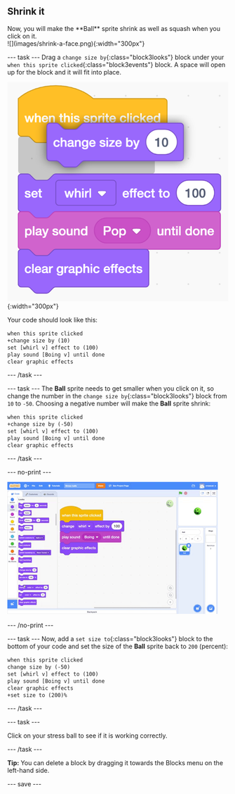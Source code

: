 ## Shrink it

<div style="display: flex; flex-wrap: wrap">
<div style="flex-basis: 200px; flex-grow: 1; margin-right: 15px;">
Now, you will make the **Ball** sprite shrink as well as squash when you click on it.
</div>
<div>
![](images/shrink-a-face.png){:width="300px"}
</div>
</div>

--- task ---
Drag a `change size by`{:class="block3looks"} block under your `when this sprite clicked`{:class="block3events"} block. A space will open up for the block and it will fit into place. 

![screenshot](images/balls-change-size-snap.png){:width="300px"}

Your code should look like this:

```blocks3
when this sprite clicked
+change size by (10)
set [whirl v] effect to (100)
play sound [Boing v] until done
clear graphic effects
```
--- /task ---

--- task ---
The **Ball** sprite needs to get smaller when you click on it, so change the number in the `change size by`{:class="block3looks"} block from `10` to `-50`. Choosing a negative number will make the **Ball** sprite shrink:

```blocks3
when this sprite clicked
+change size by (-50)
set [whirl v] effect to (100)
play sound [Boing v] until done
clear graphic effects
```
--- /task ---

--- no-print ---

![screenshot](images/balls-step5.gif) 

--- /no-print ---

--- task ---
Now, add a `set size to`{:class="block3looks"} block to the bottom of your code and set the size of the **Ball** sprite back to `200` (percent): 

```blocks3
when this sprite clicked
change size by (-50)
set [whirl v] effect to (100)
play sound [Boing v] until done
clear graphic effects
+set size to (200)%
```

--- /task ---

--- task ---

Click on your stress ball to see if it is working correctly. 

--- /task ---

**Tip:** You can delete a block by dragging it towards the Blocks menu on the left-hand side.

--- save ---
